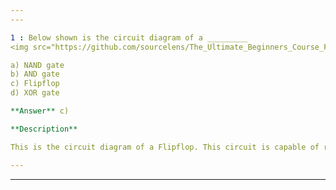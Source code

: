 ```yaml
---
---

1 : Below shown is the circuit diagram of a _________  
<img src="https://github.com/sourcelens/The_Ultimate_Beginners_Course_For_ComputerScience_Or_IT/blob/main/Questions/L_38_CircuitUsing7SegmentDisplayKeyboardAndCPUQuiz/Images/FlipFlop.jpg" width="400"/>  

a) NAND gate  
b) AND gate  
c) Flipflop  
d) XOR gate  

**Answer** c) 

**Description**

This is the circuit diagram of a Flipflop. This circuit is capable of remembering things. Comprises of two NAND gates. This circuit is the fundamental of computer memory.

---
```

---

